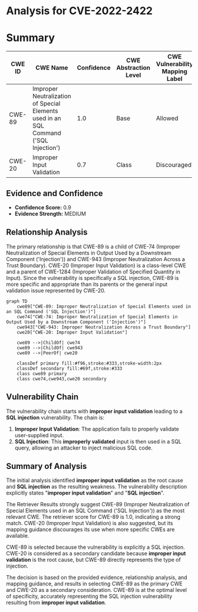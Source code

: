 # Analysis for CVE-2022-2422

# Summary
| CWE ID | CWE Name | Confidence | CWE Abstraction Level | CWE Vulnerability Mapping Label | CWE-Vulnerability Mapping Notes |
|---|---|---|---|---|---|
| CWE-89 | Improper Neutralization of Special Elements used in an SQL Command ('SQL Injection') | 1.0 | Base | Allowed | Primary CWE |
| CWE-20 | Improper Input Validation | 0.7 | Class | Discouraged | Secondary Candidate |

## Evidence and Confidence

*   **Confidence Score:** 0.9
*   **Evidence Strength:** MEDIUM

## Relationship Analysis
The primary relationship is that CWE-89 is a child of CWE-74 (Improper Neutralization of Special Elements in Output Used by a Downstream Component ('Injection')) and CWE-943 (Improper Neutralization Across a Trust Boundary). CWE-20 (Improper Input Validation) is a class-level CWE and a parent of CWE-1284 (Improper Validation of Specified Quantity in Input). Since the vulnerability is specifically a SQL injection, CWE-89 is more specific and appropriate than its parents or the general input validation issue represented by CWE-20.

```mermaid
graph TD
    cwe89["CWE-89: Improper Neutralization of Special Elements used in an SQL Command ('SQL Injection')"]
    cwe74["CWE-74: Improper Neutralization of Special Elements in Output Used by a Downstream Component ('Injection')"]
    cwe943["CWE-943: Improper Neutralization Across a Trust Boundary"]
    cwe20["CWE-20: Improper Input Validation"]

    cwe89 -->|ChildOf| cwe74
    cwe89 -->|ChildOf| cwe943
    cwe89 -->|PeerOf| cwe20

    classDef primary fill:#f96,stroke:#333,stroke-width:2px
    classDef secondary fill:#69f,stroke:#333
    class cwe89 primary
    class cwe74,cwe943,cwe20 secondary
```

## Vulnerability Chain
The vulnerability chain starts with **improper input validation** leading to a **SQL injection** vulnerability. The chain is:
1.  **Improper Input Validation**: The application fails to properly validate user-supplied input.
2.  **SQL Injection**: This **improperly validated** input is then used in a SQL query, allowing an attacker to inject malicious SQL code.

## Summary of Analysis
The initial analysis identified **improper input validation** as the root cause and **SQL injection** as the resulting weakness. The vulnerability description explicitly states "**improper input validation**" and "**SQL injection**".

The Retriever Results strongly suggest CWE-89 (Improper Neutralization of Special Elements used in an SQL Command ('SQL Injection')) as the most relevant CWE. The retriever score for CWE-89 is 1.0, indicating a strong match. CWE-20 (Improper Input Validation) is also suggested, but its mapping guidance discourages its use when more specific CWEs are available.

CWE-89 is selected because the vulnerability is explicitly a SQL injection. CWE-20 is considered as a secondary candidate because **improper input validation** is the root cause, but CWE-89 directly represents the type of injection.

The decision is based on the provided evidence, relationship analysis, and mapping guidance, and results in selecting CWE-89 as the primary CWE and CWE-20 as a secondary consideration. CWE-89 is at the optimal level of specificity, accurately representing the SQL injection vulnerability resulting from **improper input validation**.